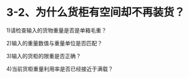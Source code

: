 # 3-2、为什么货柜有空间却不再装货？

1\)请检查输入的货物重量是否是单箱毛重？

2\)输入的重量数值与重量单位是否匹配？

3\)输入的货柜的限重是否正确？

4\)当前货柜重量利用率是否已经接近于满载？

